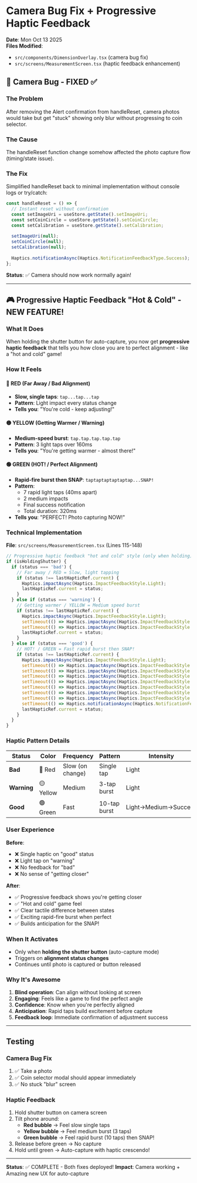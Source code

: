# Camera Bug Fix + Progressive Haptic Feedback

**Date**: Mon Oct 13 2025  
**Files Modified**: 
- `src/components/DimensionOverlay.tsx` (camera bug fix)
- `src/screens/MeasurementScreen.tsx` (haptic feedback enhancement)

## 🐛 Camera Bug - FIXED ✅

### The Problem
After removing the Alert confirmation from handleReset, camera photos would take but get "stuck" showing only blur without progressing to coin selector.

### The Cause
The handleReset function change somehow affected the photo capture flow (timing/state issue).

### The Fix
Simplified handleReset back to minimal implementation without console logs or try/catch:

```typescript
const handleReset = () => {
  // Instant reset without confirmation
  const setImageUri = useStore.getState().setImageUri;
  const setCoinCircle = useStore.getState().setCoinCircle;
  const setCalibration = useStore.getState().setCalibration;
  
  setImageUri(null);
  setCoinCircle(null);
  setCalibration(null);
  
  Haptics.notificationAsync(Haptics.NotificationFeedbackType.Success);
};
```

**Status**: ✅ Camera should now work normally again!

---

## 🎮 Progressive Haptic Feedback "Hot & Cold" - NEW FEATURE!

### What It Does
When holding the shutter button for auto-capture, you now get **progressive haptic feedback** that tells you how close you are to perfect alignment - like a "hot and cold" game!

### How It Feels

#### 🔴 **RED (Far Away / Bad Alignment)**
- **Slow, single taps**: `tap...tap...tap`
- **Pattern**: Light impact every status change
- **Tells you**: "You're cold - keep adjusting!"

#### 🟡 **YELLOW (Getting Warmer / Warning)**
- **Medium-speed burst**: `tap.tap.tap.tap.tap`
- **Pattern**: 3 light taps over 160ms
- **Tells you**: "You're getting warmer - almost there!"

#### 🟢 **GREEN (HOT! / Perfect Alignment)**
- **Rapid-fire burst then SNAP**: `taptaptaptaptaptap...SNAP!`
- **Pattern**: 
  - 7 rapid light taps (40ms apart)
  - 2 medium impacts
  - Final success notification
  - Total duration: 320ms
- **Tells you**: "PERFECT! Photo capturing NOW!"

### Technical Implementation

**File**: `src/screens/MeasurementScreen.tsx` (Lines 115-148)

```typescript
// Progressive haptic feedback "hot and cold" style (only when holding)
if (isHoldingShutter) {
  if (status === 'bad') {
    // Far away / RED = Slow, light tapping
    if (status !== lastHapticRef.current) {
      Haptics.impactAsync(Haptics.ImpactFeedbackStyle.Light);
      lastHapticRef.current = status;
    }
  } else if (status === 'warning') {
    // Getting warmer / YELLOW = Medium speed burst
    if (status !== lastHapticRef.current) {
      Haptics.impactAsync(Haptics.ImpactFeedbackStyle.Light);
      setTimeout(() => Haptics.impactAsync(Haptics.ImpactFeedbackStyle.Light), 80);
      setTimeout(() => Haptics.impactAsync(Haptics.ImpactFeedbackStyle.Light), 160);
      lastHapticRef.current = status;
    }
  } else if (status === 'good') {
    // HOT! / GREEN = Fast rapid burst then SNAP!
    if (status !== lastHapticRef.current) {
      Haptics.impactAsync(Haptics.ImpactFeedbackStyle.Light);
      setTimeout(() => Haptics.impactAsync(Haptics.ImpactFeedbackStyle.Light), 40);
      setTimeout(() => Haptics.impactAsync(Haptics.ImpactFeedbackStyle.Light), 80);
      setTimeout(() => Haptics.impactAsync(Haptics.ImpactFeedbackStyle.Light), 120);
      setTimeout(() => Haptics.impactAsync(Haptics.ImpactFeedbackStyle.Light), 160);
      setTimeout(() => Haptics.impactAsync(Haptics.ImpactFeedbackStyle.Light), 200);
      setTimeout(() => Haptics.impactAsync(Haptics.ImpactFeedbackStyle.Medium), 240);
      setTimeout(() => Haptics.impactAsync(Haptics.ImpactFeedbackStyle.Medium), 280);
      setTimeout(() => Haptics.notificationAsync(Haptics.NotificationFeedbackType.Success), 320);
      lastHapticRef.current = status;
    }
  }
}
```

### Haptic Pattern Details

| Status | Color | Frequency | Pattern | Intensity | Duration |
|--------|-------|-----------|---------|-----------|----------|
| **Bad** | 🔴 Red | Slow (on change) | Single tap | Light | Instant |
| **Warning** | 🟡 Yellow | Medium | 3-tap burst | Light | 160ms |
| **Good** | 🟢 Green | Fast | 10-tap burst | Light→Medium→Success | 320ms |

### User Experience

**Before**:
- ❌ Single haptic on "good" status
- ❌ Light tap on "warning"
- ❌ No feedback for "bad"
- ❌ No sense of "getting closer"

**After**:
- ✅ Progressive feedback shows you're getting closer
- ✅ "Hot and cold" game feel
- ✅ Clear tactile difference between states
- ✅ Exciting rapid-fire burst when perfect
- ✅ Builds anticipation for the SNAP!

### When It Activates
- Only when **holding the shutter button** (auto-capture mode)
- Triggers on **alignment status changes**
- Continues until photo is captured or button released

### Why It's Awesome
1. **Blind operation**: Can align without looking at screen
2. **Engaging**: Feels like a game to find the perfect angle
3. **Confidence**: Know when you're perfectly aligned
4. **Anticipation**: Rapid taps build excitement before capture
5. **Feedback loop**: Immediate confirmation of adjustment success

---

## Testing

### Camera Bug Fix
1. ✅ Take a photo
2. ✅ Coin selector modal should appear immediately
3. ✅ No stuck "blur" screen

### Haptic Feedback
1. Hold shutter button on camera screen
2. Tilt phone around:
   - **Red bubble** → Feel slow single taps
   - **Yellow bubble** → Feel medium burst (3 taps)
   - **Green bubble** → Feel rapid burst (10 taps) then SNAP!
3. Release before green → No capture
4. Hold until green → Auto-capture with haptic crescendo!

---

**Status**: ✅ COMPLETE - Both fixes deployed!
**Impact**: Camera working + Amazing new UX for auto-capture
